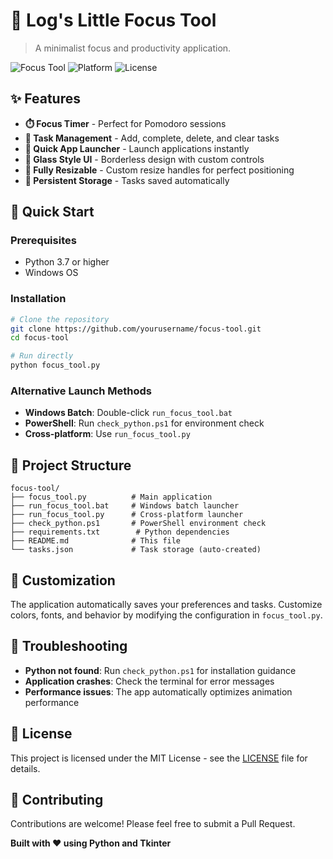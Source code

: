 # 🎯 Log's Little Focus Tool

> A minimalist focus and productivity application.

![Focus Tool](https://img.shields.io/badge/Python-3.7+-blue.svg)
![Platform](https://img.shields.io/badge/Platform-Windows-lightgrey.svg)
![License](https://img.shields.io/badge/License-MIT-green.svg)

## ✨ Features

- **⏱️ Focus Timer** - Perfect for Pomodoro sessions
- **📝 Task Management** - Add, complete, delete, and clear tasks
- **🚀 Quick App Launcher** - Launch applications instantly
- **🎨 Glass Style UI** - Borderless design with custom controls
- **🔧 Fully Resizable** - Custom resize handles for perfect positioning
- **💾 Persistent Storage** - Tasks saved automatically

## 🚀 Quick Start

### Prerequisites
- Python 3.7 or higher
- Windows OS

### Installation
```bash
# Clone the repository
git clone https://github.com/yourusername/focus-tool.git
cd focus-tool

# Run directly
python focus_tool.py
```

### Alternative Launch Methods
- **Windows Batch**: Double-click `run_focus_tool.bat`
- **PowerShell**: Run `check_python.ps1` for environment check
- **Cross-platform**: Use `run_focus_tool.py`

## 📁 Project Structure

```
focus-tool/
├── focus_tool.py          # Main application
├── run_focus_tool.bat     # Windows batch launcher
├── run_focus_tool.py      # Cross-platform launcher
├── check_python.ps1       # PowerShell environment check
├── requirements.txt        # Python dependencies
├── README.md              # This file
└── tasks.json             # Task storage (auto-created)
```

## 🔧 Customization

The application automatically saves your preferences and tasks. Customize colors, fonts, and behavior by modifying the configuration in `focus_tool.py`.

## 🐛 Troubleshooting

- **Python not found**: Run `check_python.ps1` for installation guidance
- **Application crashes**: Check the terminal for error messages
- **Performance issues**: The app automatically optimizes animation performance

## 📄 License

This project is licensed under the MIT License - see the [LICENSE](LICENSE) file for details.

## 🤝 Contributing

Contributions are welcome! Please feel free to submit a Pull Request.


**Built with ❤️ using Python and Tkinter**
